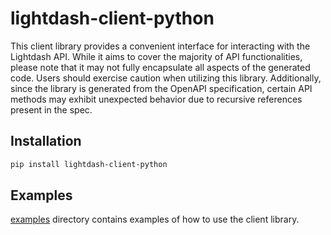 # lightdash-client-python

This client library provides a convenient interface for interacting with the Lightdash API.
While it aims to cover the majority of API functionalities, please note that it may not fully encapsulate all aspects of the generated code.
Users should exercise caution when utilizing this library.
Additionally, since the library is generated from the OpenAPI specification, certain API methods may exhibit unexpected behavior due to recursive references present in the spec.

## Installation

```bash
pip install lightdash-client-python
```

## Examples

[examples](./examples/) directory contains examples of how to use the client library.

